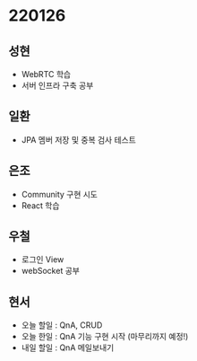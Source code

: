 # 220126

## 성현

- WebRTC 학습
- 서버 인프라 구축 공부

## 일환

- JPA 멤버 저장 및 중복 검사 테스트

## 은조

- Community 구현 시도
- React 학습

## 우철

- 로그인 View
- webSocket 공부

## 현서

- 오늘 할일 : QnA, CRUD
- 오늘 한일 : QnA 기능 구현 시작 (마무리까지 예정!)
- 내일 할일 : QnA 메일보내기
